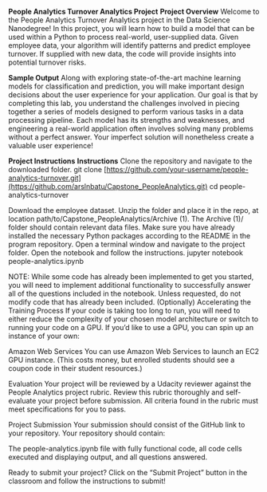 **People Analytics Turnover Analytics Project**
**Project Overview**
Welcome to the People Analytics Turnover Analytics project in the Data Science Nanodegree! In this project, you will learn how to build a model that can be used within a Python to process real-world, user-supplied data. Given employee data, your algorithm will identify patterns and predict employee turnover. If supplied with new data, the code will provide insights into potential turnover risks.

**Sample Output**
Along with exploring state-of-the-art machine learning models for classification and prediction, you will make important design decisions about the user experience for your application. Our goal is that by completing this lab, you understand the challenges involved in piecing together a series of models designed to perform various tasks in a data processing pipeline. Each model has its strengths and weaknesses, and engineering a real-world application often involves solving many problems without a perfect answer. Your imperfect solution will nonetheless create a valuable user experience!

**Project Instructions**
**Instructions**
Clone the repository and navigate to the downloaded folder.
git clone [https://github.com/your-username/people-analytics-turnover.git](https://github.com/arslnbatu/Capstone_PeopleAnalytics.git)
cd people-analytics-turnover

Download the employee dataset. Unzip the folder and place it in the repo, at location path/to/Capstone_PeopleAnalytics/Archive (1). The Archive (1)/ folder should contain relevant data files.
Make sure you have already installed the necessary Python packages according to the README in the program repository.
Open a terminal window and navigate to the project folder. Open the notebook and follow the instructions.
jupyter notebook people-analytics.ipynb

NOTE: While some code has already been implemented to get you started, you will need to implement additional functionality to successfully answer all of the questions included in the notebook. Unless requested, do not modify code that has already been included.
(Optionally) Accelerating the Training Process
If your code is taking too long to run, you will need to either reduce the complexity of your chosen model architecture or switch to running your code on a GPU. If you’d like to use a GPU, you can spin up an instance of your own:

Amazon Web Services
You can use Amazon Web Services to launch an EC2 GPU instance. (This costs money, but enrolled students should see a coupon code in their student resources.)

Evaluation
Your project will be reviewed by a Udacity reviewer against the People Analytics project rubric. Review this rubric thoroughly and self-evaluate your project before submission. All criteria found in the rubric must meet specifications for you to pass.

Project Submission
Your submission should consist of the GitHub link to your repository. Your repository should contain:

The people-analytics.ipynb file with fully functional code, all code cells executed and displaying output, and all questions answered.

Ready to submit your project? Click on the “Submit Project” button in the classroom and follow the instructions to submit!
